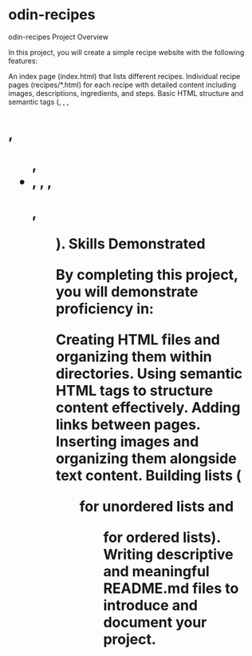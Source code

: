 # odin-recipes
odin-recipes
Project Overview

In this project, you will create a simple recipe website with the following features:

An index page (index.html) that lists different recipes.
Individual recipe pages (recipes/*.html) for each recipe with detailed content including images, descriptions, ingredients, and steps.
Basic HTML structure and semantic tags (<html>, <head>, <body>, <h1>, <ul>, <li>, <a>, <img>, <p>, <ol>).
Skills Demonstrated

By completing this project, you will demonstrate proficiency in:

Creating HTML files and organizing them within directories.
Using semantic HTML tags to structure content effectively.
Adding links between pages.
Inserting images and organizing them alongside text content.
Building lists (<ul> for unordered lists and <ol> for ordered lists).
Writing descriptive and meaningful README.md files to introduce and document your project.
